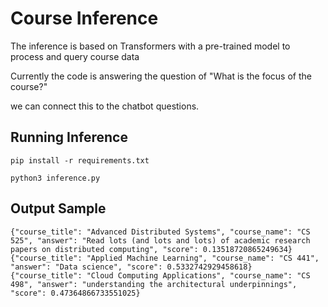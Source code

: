 # Course Inference
The inference is based on Transformers with a pre-trained model to process and query course data

Currently the code is answering the question of "What is the focus of the course?"

we can connect this to the chatbot questions.

## Running Inference 

```
pip install -r requirements.txt

python3 inference.py
```


## Output Sample 

```
{"course_title": "Advanced Distributed Systems", "course_name": "CS 525", "answer": "Read lots (and lots and lots) of academic research papers on distributed computing", "score": 0.13518720865249634}
{"course_title": "Applied Machine Learning", "course_name": "CS 441", "answer": "Data science", "score": 0.5332742929458618}
{"course_title": "Cloud Computing Applications", "course_name": "CS 498", "answer": "understanding the architectural underpinnings", "score": 0.47364866733551025}

```